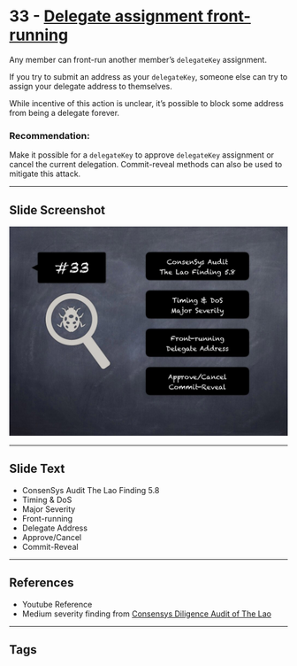 
# 33 - [Delegate assignment front-running](./Delegate%20assignment%20front-running.md)

Any member can front-run another member’s `delegateKey` assignment. 

If you try to submit an address as your `delegateKey`, someone else can try to assign your delegate address to themselves. 

While incentive of this action is unclear, it’s possible to block some address from being a delegate forever.

### Recommendation:
Make it possible for a `delegateKey` to approve `delegateKey` assignment or cancel the current delegation. Commit-reveal methods can also be used to mitigate this attack.
___
## Slide Screenshot
![033.jpg](../../images/7.%20Audit%20Findings%20101/033.jpg)
___
## Slide Text
- ConsenSys Audit The Lao Finding 5.8
- Timing & DoS
- Major Severity
- Front-running
- Delegate Address
- Approve/Cancel
- Commit-Reveal
___
## References
- Youtube Reference
- Medium severity finding from [Consensys Diligence Audit of The Lao](https://consensys.net/diligence/audits/2020/01/the-lao)
___
## Tags
